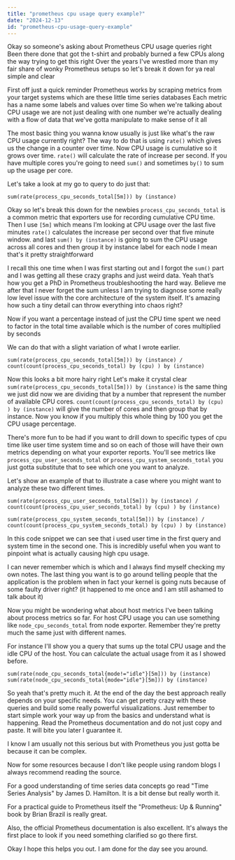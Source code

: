 ```yaml
---
title: "prometheus cpu usage query example?"
date: "2024-12-13"
id: "prometheus-cpu-usage-query-example"
---
```


Okay so someone's asking about Prometheus CPU usage queries right Been there done that got the t-shirt and probably burned a few CPUs along the way trying to get this right Over the years I've wrestled more than my fair share of wonky Prometheus setups so let's break it down for ya real simple and clear

First off just a quick reminder Prometheus works by scraping metrics from your target systems which are these little time series databases Each metric has a name some labels and values over time So when we're talking about CPU usage we are not just dealing with one number we're actually dealing with a flow of data that we've gotta manipulate to make sense of it all

The most basic thing you wanna know usually is just like what's the raw CPU usage currently right? The way to do that is using `rate()` which gives us the change in a counter over time. Now CPU usage is cumulative so it grows over time. `rate()` will calculate the rate of increase per second. If you have multiple cores you're going to need `sum()` and sometimes `by()` to sum up the usage per core.

Let's take a look at my go to query to do just that:

```promql
sum(rate(process_cpu_seconds_total[5m])) by (instance)
```

Okay so let's break this down for the newbies `process_cpu_seconds_total` is a common metric that exporters use for recording cumulative CPU time. Then I use `[5m]` which means I’m looking at CPU usage over the last five minutes `rate()` calculates the increase per second over that five minute window. and last `sum() by (instance)` is going to sum the CPU usage across all cores and then group it by instance label for each node I mean that's it pretty straightforward

I recall this one time when I was first starting out and I forgot the `sum()` part and I was getting all these crazy graphs and just weird data. Yeah that’s how you get a PhD in Prometheus troubleshooting the hard way. Believe me after that I never forget the sum unless I am trying to diagnose some really low level issue with the core architecture of the system itself. It's amazing how such a tiny detail can throw everything into chaos right?

Now if you want a percentage instead of just the CPU time spent we need to factor in the total time available which is the number of cores multiplied by seconds

We can do that with a slight variation of what I wrote earlier.

```promql
sum(rate(process_cpu_seconds_total[5m])) by (instance) /
count(count(process_cpu_seconds_total) by (cpu) ) by (instance)
```

Now this looks a bit more hairy right Let's make it crystal clear
`sum(rate(process_cpu_seconds_total[5m])) by (instance)` is the same thing we just did now we are dividing that by a number that represent the number of available CPU cores.
`count(count(process_cpu_seconds_total) by (cpu) ) by (instance)` will give the number of cores and then group that by instance. Now you know if you multiply this whole thing by 100 you get the CPU usage percentage.

There's more fun to be had if you want to drill down to specific types of cpu time like user time system time and so on each of those will have their own metrics depending on what your exporter reports. You'll see metrics like `process_cpu_user_seconds_total` or `process_cpu_system_seconds_total` you just gotta substitute that to see which one you want to analyze.

Let's show an example of that to illustrate a case where you might want to analyze these two different times.

```promql
sum(rate(process_cpu_user_seconds_total[5m])) by (instance) /
count(count(process_cpu_user_seconds_total) by (cpu) ) by (instance)
```
```promql
sum(rate(process_cpu_system_seconds_total[5m])) by (instance) /
count(count(process_cpu_system_seconds_total) by (cpu) ) by (instance)
```
In this code snippet we can see that i used user time in the first query and system time in the second one. This is incredibly useful when you want to pinpoint what is actually causing high cpu usage.

I can never remember which is which and I always find myself checking my own notes. The last thing you want is to go around telling people that the application is the problem when in fact your kernel is going nuts because of some faulty driver right? (it happened to me once and I am still ashamed to talk about it)

Now you might be wondering what about host metrics I've been talking about process metrics so far. For host CPU usage you can use something like `node_cpu_seconds_total` from node exporter. Remember they're pretty much the same just with different names.

For instance I'll show you a query that sums up the total CPU usage and the idle CPU of the host. You can calculate the actual usage from it as I showed before.

```promql
sum(rate(node_cpu_seconds_total{mode!="idle"}[5m])) by (instance)
sum(rate(node_cpu_seconds_total{mode="idle"}[5m])) by (instance)
```

So yeah that's pretty much it. At the end of the day the best approach really depends on your specific needs. You can get pretty crazy with these queries and build some really powerful visualizations. Just remember to start simple work your way up from the basics and understand what is happening. Read the Prometheus documentation and do not just copy and paste. It will bite you later I guarantee it.

I know I am usually not this serious but with Prometheus you just gotta be because it can be complex.

Now for some resources because I don't like people using random blogs I always recommend reading the source.

For a good understanding of time series data concepts go read "Time Series Analysis" by James D. Hamilton. It is a bit dense but really worth it.

For a practical guide to Prometheus itself the "Prometheus: Up & Running" book by Brian Brazil is really great.

Also, the official Prometheus documentation is also excellent. It's always the first place to look if you need something clarified so go there first.

Okay I hope this helps you out. I am done for the day see you around.
